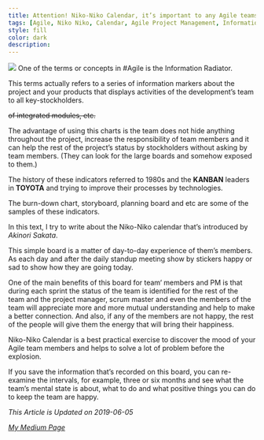 ```yaml
---
title: Attention! Niko-Niko Calendar, it’s important to any Agile teams
tags: [Agile, Niko Niko, Calendar, Agile Project Management, Information Radiator]
style: fill
color: dark
description:
---
```

![](https://ahmadi.pm/assets/imgpsts/Niko-Niko.jpg)
One of the terms or concepts in #Agile is the Information Radiator.

This terms actually refers to a series of information markers about the project and your products that displays activities of the development’s team to all key-stockholders.

~~of integrated modules, etc.~~

The advantage of using this charts is the team does not hide anything throughout the project, increase the responsibility of team members and it can help the rest of the project’s status by stockholders without asking by team members. (They can look for the large boards and somehow exposed to them.)

The history of these indicators referred to 1980s and the **KANBAN** leaders in **TOYOTA** and trying to improve their processes by technologies.

The burn-down chart, storyboard, planning board and etc are some of the samples of these indicators.

In this text, I try to write about the Niko-Niko calendar that’s introduced by *Akinori Sakata*.

This simple board is a matter of day-to-day experience of them’s members. As each day and after the daily standup meeting show by stickers happy or sad to show how they are going today.

One of the main benefits of this board for team‘ members and PM is that during each sprint the status of the team is identified for the rest of the team and the project manager, scrum master and even the members of the team will appreciate more and more mutual understanding and help to make a better connection. And also, if any of the members are not happy, the rest of the people will give them the energy that will bring their happiness.

Niko-Niko Calendar is a best practical exercise to discover the mood of your Agile team members and helps to solve a lot of problem before the explosion.

If you save the information that’s recorded on this board, you can re-examine the intervals, for example, three or six months and see what the team’s mental state is about, what to do and what positive things you can do to keep the team are happy.

*This Article is Updated on 2019-06-05*

[*My Medium Page*](https://medium.com/@mohsenahmadi/niko-niko-calendar-its-important-to-any-agile-team-62e4b2aa4410)
